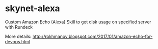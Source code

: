 # skynet-alexa
Custom Amazon Echo (Alexa) Skill to get disk usage on specified server with Rundeck

More details: http://rokhmanov.blogspot.com/2017/01/amazon-echo-for-devops.html
